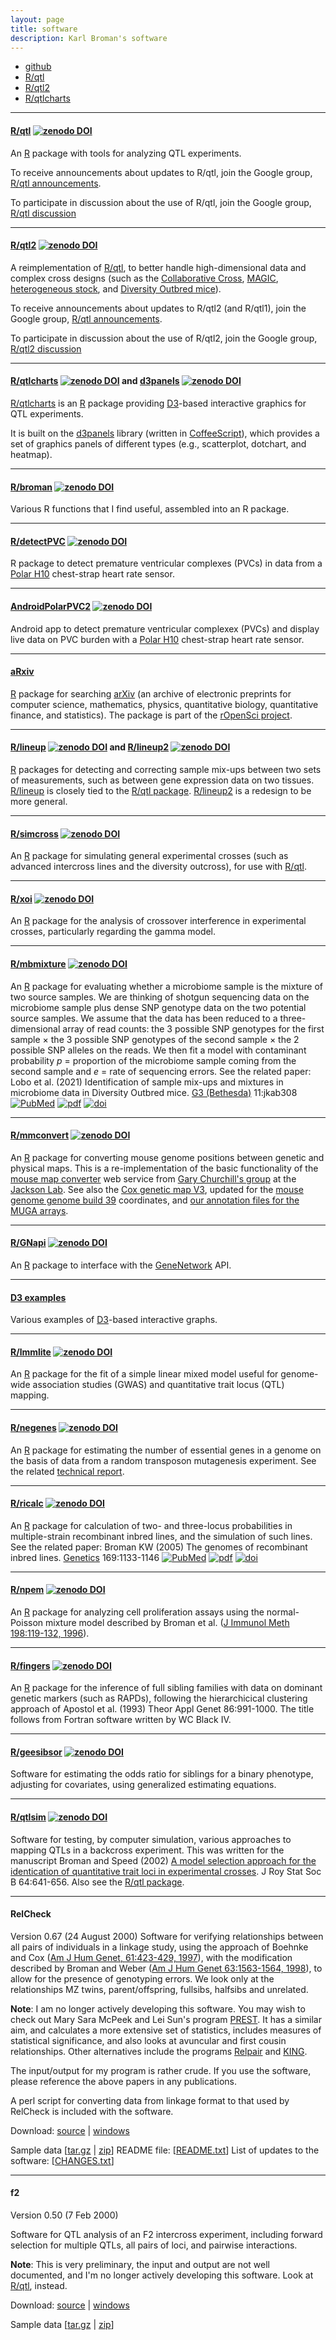 ```yaml
---
layout: page
title: software
description: Karl Broman's software
---
```


<div class="navbar">
    <div class="navbar-inner">
        <ul class="nav">
            <li><a href="https://github.com/kbroman">github</a></li>
            <li><a href="https://rqtl.org">R/qtl</a></li>
            <li><a href="https://kbroman.org/qtl2">R/qtl2</a></li>
            <li><a href="https://kbroman.org/qtlcharts">R/qtlcharts</a></li>
        </ul>
    </div>
</div>

---

#### <a name="qtl"></a>[R/qtl](https://rqtl.org) [![zenodo DOI](icons16/doi-icon.png)](https://doi.org/10.5281/zenodo.3688461)

An [R](https://www.r-project.org/) package with tools for analyzing QTL experiments.

To receive announcements about updates to R/qtl, join the
Google group, [R/qtl announcements](https://groups.google.com/group/rqtl-announce).

To participate in discussion about the use of R/qtl, join the
Google group, [R/qtl discussion](https://groups.google.com/group/rqtl-disc)

---

#### <a name="qtl2"></a>[R/qtl2](https://kbroman.org/qtl2) [![zenodo DOI](icons16/doi-icon.png)](https://doi.org/10.5281/zenodo.3237772)

A reimplementation of [R/qtl](https://rqtl.org), to better handle
high-dimensional data and complex cross designs (such as the
[Collaborative Cross](https://www.ncbi.nlm.nih.gov/pubmed/15514660),
[MAGIC](https://www.ncbi.nlm.nih.gov/pubmed/18295532),
[heterogeneous stock](https://www.ncbi.nlm.nih.gov/pubmed/11973314),
and
[Diversity Outbred mice](https://www.ncbi.nlm.nih.gov/pubmed/2234561)).

To receive announcements about updates to R/qtl2 (and R/qtl1), join the
Google group, [R/qtl announcements](https://groups.google.com/group/rqtl-announce).

To participate in discussion about the use of R/qtl2, join the
Google group, [R/qtl2 discussion](https://groups.google.com/group/rqtl2-disc)

---

#### <a name="qtlcharts"></a>[R/qtlcharts](https://kbroman.org/qtlcharts) [![zenodo DOI](icons16/doi-icon.png)](https://doi.org/10.5281/zenodo.4049918) and [d3panels](https://kbroman.org/d3panels) [![zenodo DOI](icons16/doi-icon.png)](https://doi.org/10.5281/zenodo.5418277)

[R/qtlcharts](https://kbroman.org/qtlcharts) is an
[R](https://www.r-project.org) package providing [D3](https://d3js.org)-based
interactive graphics for QTL experiments.

It is built on the [d3panels](https://kbroman.org/d3panels) library
(written in [CoffeeScript](https://coffeescript.org/)), which provides
a set of graphics panels of different types (e.g., scatterplot,
dotchart, and heatmap).


---

#### <a name="broman"></a>[R/broman](https://github.com/kbroman/broman) [![zenodo DOI](icons16/doi-icon.png)](https://doi.org/10.5281/zenodo.2636796)

Various R functions that I find useful, assembled into an R package.

---

#### <a name="detectPVC"></a>[R/detectPVC](https://github.com/kbroman/detectPVC) [![zenodo DOI](icons16/doi-icon.png)](https://doi.org/10.5281/zenodo.11174768)

R package to detect premature ventricular complexes (PVCs) in data from a [Polar
H10](https://www.polar.com/us-en/sensors/h10-heart-rate-sensor) chest-strap heart rate sensor.

---

#### <a name="AndroidPolarPVC2"></a>[AndroidPolarPVC2](https://github.com/kbroman/AndroidPolarPVC2) [![zenodo DOI](icons16/doi-icon.png)](https://doi.org/10.5281/zenodo.11626183)

Android app to detect premature ventricular complexex (PVCs) and
display live data on PVC burden with a [Polar H10](https://www.polar.com/us-en/sensors/h10-heart-rate-sensor)
chest-strap heart rate sensor.

---

#### <a name="aRxiv"></a>[aRxiv](https://github.com/ropensci/aRxiv)

[R](https://www.r-project.org) package for searching
[arXiv](https://arxiv.org) (an archive of electronic preprints for
computer science, mathematics, physics, quantitative biology,
quantitative finance, and statistics). The package is part of the
[rOpenSci project](https://ropensci.org).

---

#### <a name="lineup"></a>[R/lineup](https://github.com/kbroman/lineup) [![zenodo DOI](icons16/doi-icon.png)](https://doi.org/10.5281/zenodo.4277411) and <a name="lineup2"></a>[R/lineup2](https://github.com/kbroman/lineup2) [![zenodo DOI](icons16/doi-icon.png)](https://doi.org/10.5281/zenodo.4118180)

[R](https://www.r-project.org) packages for detecting and correcting
sample mix-ups between two sets of measurements, such as between gene
expression data on two tissues.
[R/lineup](https://github.com/kbroman/lineup) is closely tied to the
[R/qtl package](https:rqtl.org).
[R/lineup2](https://github.com/kbroman/lineup2) is a redesign to be
more general.

---

#### <a name="simcross"></a>[R/simcross](https://kbroman.org/simcross) [![zenodo DOI](icons16/doi-icon.png)](https://doi.org/10.5281/zenodo.4032914)

An [R](https://www.r-project.org) package for simulating general
experimental crosses (such as advanced intercross lines and the
diversity outcross), for use with [R/qtl](https://rqtl.org).

---

#### <a name="xoi"></a>[R/xoi](https://github.com/kbroman/xoi) [![zenodo DOI](icons16/doi-icon.png)](https://doi.org/10.5281/zenodo.3087093)


An [R](https://www.r-project.org) package for the analysis of crossover
interference in experimental crosses, particularly regarding the gamma
model.

---

#### <a name="mbmixture"></a>[R/mbmixture](https://github.com/kbroman/mbmixture) [![zenodo DOI](icons16/doi-icon.png)](https://doi.org/10.5281/zenodo.4067048)

An [R](https://www.r-project.org) package for evaluating whether a microbiome sample is the mixture of
two source samples. We are thinking of shotgun sequencing data on the
microbiome sample plus dense SNP genotype data on the two potential
source samples. We assume that the data has been reduced to a
three-dimensional array of read counts: the 3 possible SNP genotypes
for the first sample &times; the 3 possible SNP genotypes of the
second sample &times; the 2 possible SNP alleles on the reads. We then
fit a model with contaminant probability _p_ = proportion of the
microbiome sample coming from the second sample and _e_ = rate of sequencing
errors. See the related paper:
Lobo et al. (2021)
Identification of sample mix-ups and mixtures in microbiome data in
Diversity Outbred mice. [G3
(Bethesda)](https://academic.oup.com/g3journal) 11:jkab308
[![PubMed](icons16/pubmed-icon.png)](https://pubmed.ncbi.nlm.nih.gov/34499168/)
[![pdf](icons16/pdf-icon.png)](https://academic.oup.com/g3journal/article-pdf/11/11/jkab308/40770295/jkab308.pdf)
[![doi](icons16/doi-icon.png)](https://doi.org/10.1093/g3journal/jkab308)


---

#### <a name="mmconvert"></a>[R/mmconvert](https://github.com/rqtl/mmconvert) [![zenodo DOI](icons16/doi-icon.png)](https://doi.org/10.5281/zenodo.5565363)

An [R](https://www.r-project.org) package for converting mouse genome
positions between genetic and physical maps. This is a
re-implementation of the basic functionality of the [mouse map
converter](https://churchill-lab.jax.org/mousemapconverter) web
service from [Gary Churchill's group](https://churchill-lab.jax.org)
at the [Jackson Lab](https://jax.org). See also the [Cox genetic map
V3](https://github.com/kbroman/CoxMapV3), updated for the [mouse
genome genome build 39](https://www.ncbi.nlm.nih.gov/assembly/GCF_000001635.27/)
coordinates, and [our annotation files for the MUGA
arrays](https://github.com/kbroman/MUGAarrays).

---

#### <a name="GNapi"></a>[R/GNapi](https://github.com/rqtl/GNapi) [![zenodo DOI](icons16/doi-icon.png)](https://zenodo.org/badge/latestdoi/73142838)

An [R](https://www.r-project.org) package to interface with the
[GeneNetwork](https://genenetwork.org) API.

---

#### <a name="D3"></a>[D3 examples](https://www.biostat.wisc.edu/~kbroman/D3/)

Various examples of [D3](https://d3js.org)-based interactive graphs.

---

#### <a name="lmmlite"></a>[R/lmmlite](https://kbroman.org/lmmlite) [![zenodo DOI](icons16/doi-icon.png)](https://doi.org/10.5281/zenodo.5149506)

An [R](https://www.r-project.org) package for the fit of a simple
linear mixed model useful for genome-wide association studies
(GWAS) and quantitative trait locus (QTL) mapping.

---

#### <a name="negenes"></a>[R/negenes](https://github.com/kbroman/negenes) [![zenodo DOI](icons16/doi-icon.png)](https://doi.org/10.5281/zenodo.3361121)

An [R](https://www.r-project.org) package for estimating the number of essential genes in a genome
on the basis of data from a random transposon mutagenesis experiment.
See the related [technical report](https://www.biostat.wisc.edu/~kbroman/publications/ms0220.pdf).


---

#### <a name="ricalc"></a>[R/ricalc](https://github.com/kbroman/ricalc) [![zenodo DOI](icons16/doi-icon.png)](https://doi.org/10.5281/zenodo.5149488)

An [R](https://www.r-project.org) package for calculation of two- and three-locus probabilities in
multiple-strain recombinant inbred lines, and the simulation of such lines.
See the related paper: Broman KW (2005) The genomes of
recombinant inbred lines.  [Genetics](https://academic.oup.com/genetics) 169:1133-1146
[![PubMed](icons16/pubmed-icon.png)](https://www.ncbi.nlm.nih.gov/pubmed/15545647)
[![pdf](icons16/pdf-icon.png)](https://academic.oup.com/genetics/article-pdf/169/2/1133/37610496/genetics1133.pdf)
[![doi](icons16/doi-icon.png)](https://doi.org/10.1534/genetics.104.035212)

---

#### <a name="npem"></a>[R/npem](https://github.com/kbroman/npem) [![zenodo DOI](icons16/doi-icon.png)](https://doi.org/10.5281/zenodo.5149486)

An [R](https://www.r-project.org) package for analyzing cell proliferation assays using the
normal-Poisson mixture model described by Broman et al.
([J Immunol Meth 198:119-132, 1996](https://www.ncbi.nlm.nih.gov/pubmed/8946008)).

---

#### <a name="fingers"></a>[R/fingers](https://github.com/kbroman/fingers) [![zenodo DOI](icons16/doi-icon.png)](https://doi.org/10.5281/zenodo.5149503)

An [R](https://www.r-project.org) package for the inference of full sibling families with data on
dominant genetic markers (such as RAPDs), following the hierarchicical
clustering approach of Apostol et al. (1993) Theor Appl Genet
86:991-1000.  The title follows from Fortran software written by WC
Black IV.

---

#### <a name="geesibsor"></a>[R/geesibsor](https://github.com/kbroman/geesibsor) [![zenodo DOI](icons16/doi-icon.png)](https://doi.org/10.5281/zenodo.5149504)

Software for estimating the odds ratio for siblings for a binary
phenotype, adjusting for covariates, using generalized estimating equations.

---

#### <a name="qtlsim"></a>[R/qtlsim](https://github.com/kbroman/qtlsim) [![zenodo DOI](icons16/doi-icon.png)](https://doi.org/10.5281/zenodo.5149490)

Software for testing, by computer simulation, various approaches
to mapping QTLs in a backcross experiment.  This was written for the
manuscript Broman and Speed (2002) [A model
selection approach for the identication of quantitative trait loci in
experimental crosses](https://www.biostat.wisc.edu/~kbroman/publications/index.html#rss). J Roy Stat Soc B
64:641-656.  Also see the [R/qtl
package](https://rqtl.org).

---

#### <a name="relcheck"></a>RelCheck
Version 0.67 (24 August 2000)
Software for verifying relationships between all pairs of
individuals in a linkage study, using the approach of Boehnke and Cox
([Am
J Hum Genet, 61:423-429, 1997](https://www.ncbi.nlm.nih.gov/pubmed/9311748)), with the modification described by
Broman and Weber ([Am
J Hum Genet 63:1563-1564, 1998](https://www.ncbi.nlm.nih.gov/pubmed/9792888)), to allow for the presence of
genotyping errors.  We look only at the relationships MZ twins,
parent/offspring, fullsibs, halfsibs and unrelated.

**Note**: I am no longer actively developing this software. You may wish to check out Mary Sara McPeek and Lei
Sun's program [PREST](http://galton.uchicago.edu/~mcpeek/software/prest/).  It has a similar aim, and calculates a
more extensive set of statistics, includes measures of statistical
significance, and also looks at avuncular and first cousin
relationships.  Other alternatives include the programs
[Relpair](https://csg.sph.umich.edu/boehnke/relpair.php)
and
[KING](https://www.kingrelatedness.com/).

The input/output for my program is rather crude.  If you use the
software, please reference the above papers in any publications.

A perl script for converting data from linkage format to that used by
RelCheck is included with the software.

Download:
[source](https://www.biostat.wisc.edu/software/relcheck/relcheck_0.67.tar.gz) | [windows](https://www.biostat.wisc.edu/software/relcheck/relcheck_0.67.zip)

Sample data \[[tar.gz](https://www.biostat.wisc.edu/software/relcheck/sampledata.tar.gz) |
[zip](https://www.biostat.wisc.edu/software/relcheck/sampledata.zip)\]
README file: \[[README.txt](https://www.biostat.wisc.edu/software/relcheck/README.txt)\]
List of updates to the software: \[[CHANGES.txt](https://www.biostat.wisc.edu/software/relcheck/CHANGES.txt)\]

---

#### <a name="f2"></a>f2

Version 0.50 (7 Feb 2000)

Software for QTL analysis of an F2 intercross experiment,
including forward selection for multiple QTLs, all pairs of loci, and
pairwise interactions.

**Note**: This is very preliminary, the input and output
are not well documented, and I'm no longer actively developing this software.  Look at [R/qtl](https://rqtl.org), instead.

Download: [source](https://www.biostat.wisc.edu/software/f2/f2_0.50.tar.gz) |
[windows](https://www.biostat.wisc.edu/software/f2/f2_0.50.zip)

Sample data
\[[tar.gz](https://www.biostat.wisc.edu/software/f2/example.tar.gz) |
[zip](https://www.biostat.wisc.edu/software/f2/example.zip)\]

<!--
[![zenodo DOI](icons16/doi-icon.png)](https://doi.org/10.5281/zenodo.thisdoi)
-->
